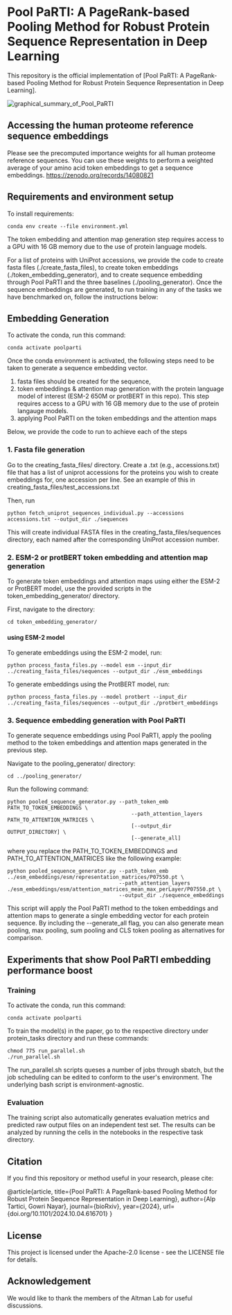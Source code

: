 

# Pool PaRTI: A PageRank-based Pooling Method for Robust Protein Sequence Representation in Deep Learning

This repository is the official implementation of [Pool PaRTI: A PageRank-based Pooling Method for Robust Protein Sequence Representation in Deep Learning]. 

![graphical_summary_of_Pool_PaRTI](https://github.com/user-attachments/assets/de0b97e9-069c-43ea-9a0d-da8fe80fe3cc)

## Accessing the human proteome reference sequence embeddings
Please see the precomputed importance weights for all human proteome reference sequences. You can use these weights to perform a weighted average of your amino acid token embeddings to get a sequence embeddings.
https://zenodo.org/records/14080821 

## Requirements and environment setup

To install requirements:

```setup
conda env create --file environment.yml
```
The token embedding and attention map generation step requires access to a GPU with 16 GB memory due to the use of protein language models.

For a list of proteins with UniProt accessions, we provide the code to create fasta files (./create_fasta_files), to create token embeddings (./token_embedding_generator), and to create sequence embedding through Pool PaRTI and the three baselines (./pooling_generator). Once the sequence embeddings are generated, to run training in any of the tasks we have benchmarked on, follow the instructions below:

## Embedding Generation

To activate the conda, run this command:

```activation
conda activate poolparti
```

Once the conda environment is activated, the following steps need to be taken to generate a sequence embedding vector.
1) fasta files should be created for the sequence,
2) token embeddings & attention map generation with the protein language model of interest (ESM-2 650M or protBERT in this repo). This step requires access to a GPU with 16 GB memory due to the use of protein langauge models.
3) applying Pool PaRTI on the token embeddings and the attention maps

Below, we provide the code to run to achieve each of the steps

### 1. Fasta file generation

Go to the creating_fasta_files/ directory. Create a .txt (e.g., accessions.txt) file that has a list of uniprot accessions for the proteins you wish to create embeddings for, one accession per line. See an example of this in creating_fasta_files/test_accessions.txt

Then, run
```fasta run
python fetch_uniprot_sequences_individual.py --accessions accessions.txt --output_dir ./sequences
```

This will create individual FASTA files in the creating_fasta_files/sequences directory, each named after the corresponding UniProt accession number.

### 2. ESM-2 or protBERT token embedding and attention map generation
To generate token embeddings and attention maps using either the ESM-2 or ProtBERT model, use the provided scripts in the token_embedding_generator/ directory.

First, navigate to the directory: 
```
cd token_embedding_generator/
```

#### using ESM-2 model

To generate embeddings using the ESM-2 model, run:
```
python process_fasta_files.py --model esm --input_dir ../creating_fasta_files/sequences --output_dir ./esm_embeddings

```

To generate embeddings using the ProtBERT model, run:
```
python process_fasta_files.py --model protbert --input_dir ../creating_fasta_files/sequences --output_dir ./protbert_embeddings
```

### 3. Sequence embedding generation with Pool PaRTI
To generate sequence embeddings using Pool PaRTI, apply the pooling method to the token embeddings and attention maps generated in the previous step.

Navigate to the pooling_generator/ directory:

```
cd ../pooling_generator/
```
Run the following command:

```
python pooled_sequence_generator.py --path_token_emb PATH_TO_TOKEN_EMBEDDINGS \
                                        --path_attention_layers PATH_TO_ATTENTION_MATRICES \
                                        [--output_dir OUTPUT_DIRECTORY] \
                                        [--generate_all]
```
where you replace the PATH_TO_TOKEN_EMBEDDINGS and PATH_TO_ATTENTION_MATRICES like the following example:

```
python pooled_sequence_generator.py --path_token_emb ../esm_embeddings/esm/representation_matrices/P07550.pt \
                                    --path_attention_layers ./esm_embeddings/esm/attention_matrices_mean_max_perLayer/P07550.pt \
                                    --output_dir ./sequence_embeddings                                  
```

This script will apply the Pool PaRTI method to the token embeddings and attention maps to generate a single embedding vector for each protein sequence. By including the --generate_all flag, you can also generate mean pooling, max pooling, sum pooling and CLS token pooling as alternatives for comparison.


## Experiments that show Pool PaRTI embedding performance boost 
### Training

To activate the conda, run this command:

```activation
conda activate poolparti
```

To train the model(s) in the paper, go to the respective directory under protein_tasks directory and run these commands:

```train
chmod 775 run_parallel.sh
./run_parallel.sh
```

The run_parallel.sh scripts queses a number of jobs through sbatch, but the job scheduling can be edited to conform to the user's environment. The underlying bash script is environment-agnostic. 

### Evaluation

The training script also automatically generates evaluation metrics and predicted raw output files on an independent test set. The results can be analyzed by running the cells in the notebooks in the respective task directory.

## Citation

If you find this repository or method useful in your research, please cite:

@article{article,
  title={Pool PaRTI: A PageRank-based Pooling Method for Robust Protein Sequence Representation in Deep Learning},
  author={Alp Tartici, Gowri Nayar},
  journal={bioRxiv},
  year={2024},
  url={doi.org/10.1101/2024.10.04.616701}
}

## License
This project is licensed under the Apache-2.0 license - see the LICENSE file for details.

## Acknowledgement
We would like to thank the members of the Altman Lab for useful discussions.
